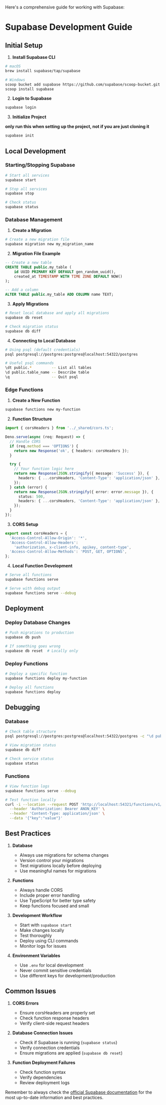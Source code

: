 Here's a comprehensive guide for working with Supabase:

# Supabase Development Guide

## Initial Setup

1. **Install Supabase CLI**

```bash
# macOS
brew install supabase/tap/supabase

# Windows
scoop bucket add supabase https://github.com/supabase/scoop-bucket.git
scoop install supabase
```

2. **Login to Supabase**

```bash
supabase login
```

3. **Initialize Project**

**only run this when setting up the project, not if you are just cloning it**

```bash
supabase init
```

## Local Development

### Starting/Stopping Supabase

```bash
# Start all services
supabase start

# Stop all services
supabase stop

# Check status
supabase status
```

### Database Management

1. **Create a Migration**

```bash
# Create a new migration file
supabase migration new my_migration_name
```

2. **Migration File Example**

```sql:supabase/migrations/[timestamp]_my_migration.sql
-- Create a new table
CREATE TABLE public.my_table (
    id UUID PRIMARY KEY DEFAULT gen_random_uuid(),
    created_at TIMESTAMP WITH TIME ZONE DEFAULT NOW()
);

-- Add a column
ALTER TABLE public.my_table ADD COLUMN name TEXT;
```

3. **Apply Migrations**

```bash
# Reset local database and apply all migrations
supabase db reset

# Check migration status
supabase db diff
```

4. **Connecting to Local Database**

```bash
# Using psql (default credentials)
psql postgresql://postgres:postgres@localhost:54322/postgres

# Useful psql commands
\dt public.*         -- List all tables
\d public.table_name -- Describe table
\q                   -- Quit psql
```

### Edge Functions

1. **Create a New Function**

```bash
supabase functions new my-function
```

2. **Function Structure**

```typescript:supabase/functions/my-function/index.ts
import { corsHeaders } from '../_shared/cors.ts';

Deno.serve(async (req: Request) => {
  // Handle CORS
  if (req.method === 'OPTIONS') {
    return new Response('ok', { headers: corsHeaders });
  }

  try {
    // Your function logic here
    return new Response(JSON.stringify({ message: 'Success' }), {
      headers: { ...corsHeaders, 'Content-Type': 'application/json' },
    });
  } catch (error) {
    return new Response(JSON.stringify({ error: error.message }), {
      status: 500,
      headers: { ...corsHeaders, 'Content-Type': 'application/json' },
    });
  }
});
```

3. **CORS Setup**

```typescript:supabase/functions/_shared/cors.ts
export const corsHeaders = {
  'Access-Control-Allow-Origin': '*',
  'Access-Control-Allow-Headers':
    'authorization, x-client-info, apikey, content-type',
  'Access-Control-Allow-Methods': 'POST, GET, OPTIONS',
};
```

4. **Local Function Development**

```bash
# Serve all functions
supabase functions serve

# Serve with debug output
supabase functions serve --debug
```

## Deployment

### Deploy Database Changes

```bash
# Push migrations to production
supabase db push

# If something goes wrong
supabase db reset  # Locally only
```

### Deploy Functions

```bash
# Deploy a specific function
supabase functions deploy my-function

# Deploy all functions
supabase functions deploy
```

## Debugging

### Database

```bash
# Check table structure
psql postgresql://postgres:postgres@localhost:54322/postgres -c "\d public.table_name"

# View migration status
supabase db diff

# Check service status
supabase status
```

### Functions

```bash
# View function logs
supabase functions serve --debug

# Test function locally
curl -i --location --request POST 'http://localhost:54321/functions/v1/my-function' \
  --header 'Authorization: Bearer ANON_KEY' \
  --header 'Content-Type: application/json' \
  --data '{"key":"value"}'
```

## Best Practices

1. **Database**

   - Always use migrations for schema changes
   - Version control your migrations
   - Test migrations locally before deploying
   - Use meaningful names for migrations

2. **Functions**

   - Always handle CORS
   - Include proper error handling
   - Use TypeScript for better type safety
   - Keep functions focused and small

3. **Development Workflow**

   - Start with `supabase start`
   - Make changes locally
   - Test thoroughly
   - Deploy using CLI commands
   - Monitor logs for issues

4. **Environment Variables**
   - Use `.env` for local development
   - Never commit sensitive credentials
   - Use different keys for development/production

## Common Issues

1. **CORS Errors**

   - Ensure corsHeaders are properly set
   - Check function response headers
   - Verify client-side request headers

2. **Database Connection Issues**

   - Check if Supabase is running (`supabase status`)
   - Verify connection credentials
   - Ensure migrations are applied (`supabase db reset`)

3. **Function Deployment Failures**
   - Check function syntax
   - Verify dependencies
   - Review deployment logs

Remember to always check the [official Supabase documentation](https://supabase.com/docs) for the most up-to-date information and best practices.
